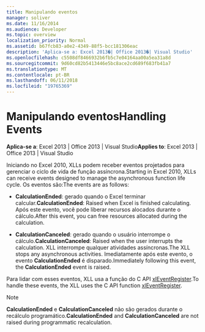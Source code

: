 ```yaml
---
title: Manipulando eventos
manager: soliver
ms.date: 11/16/2014
ms.audience: Developer
ms.topic: overview
localization_priority: Normal
ms.assetid: b67fcb83-a0e2-4349-88f5-bcc181306eac
description: 'Aplica-se a: Excel 2013�| Office 2013�| Visual Studio'
ms.openlocfilehash: c5508df8466932b6fb5c7e04164aa00a5ea31a8d
ms.sourcegitcommit: 9d60cd82b5413446e5bc8ace2cd689f683fb41a7
ms.translationtype: MT
ms.contentlocale: pt-BR
ms.lasthandoff: 06/11/2018
ms.locfileid: "19765369"
---
```

# <a name="handling-events"></a><span data-ttu-id="8fa29-103">Manipulando eventos</span><span class="sxs-lookup"><span data-stu-id="8fa29-103">Handling Events</span></span>

 <span data-ttu-id="8fa29-104">**Aplica-se a**: Excel 2013 | Office 2013 | Visual Studio</span><span class="sxs-lookup"><span data-stu-id="8fa29-104">**Applies to**: Excel 2013 | Office 2013 | Visual Studio</span></span> 
  
<span data-ttu-id="8fa29-105">Iniciando no Excel 2010, XLLs podem receber eventos projetados para gerenciar o ciclo de vida de função assíncrona.</span><span class="sxs-lookup"><span data-stu-id="8fa29-105">Starting in Excel 2010, XLLs can receive events designed to manage the asynchronous function life cycle.</span></span> <span data-ttu-id="8fa29-106">Os eventos são:</span><span class="sxs-lookup"><span data-stu-id="8fa29-106">The events are as follows:</span></span>
  
- <span data-ttu-id="8fa29-107">**CalculationEnded**: gerado quando o Excel terminar calcular.</span><span class="sxs-lookup"><span data-stu-id="8fa29-107">**CalculationEnded**: Raised when Excel is finished calculating.</span></span> <span data-ttu-id="8fa29-108">Após este evento, você pode liberar recursos alocados durante o cálculo.</span><span class="sxs-lookup"><span data-stu-id="8fa29-108">After this event, you can free resources allocated during the calculation.</span></span>
    
- <span data-ttu-id="8fa29-109">**CalculationCanceled**: gerado quando o usuário interrompe o cálculo.</span><span class="sxs-lookup"><span data-stu-id="8fa29-109">**CalculationCanceled**: Raised when the user interrupts the calculation.</span></span> <span data-ttu-id="8fa29-110">XLL interrompe qualquer atividades assíncronas.</span><span class="sxs-lookup"><span data-stu-id="8fa29-110">The XLL stops any asynchronous activities.</span></span> <span data-ttu-id="8fa29-111">Imediatamente após este evento, o evento **CalculationEnded** é disparado.</span><span class="sxs-lookup"><span data-stu-id="8fa29-111">Immediately following this event, the **CalculationEnded** event is raised.</span></span> 
    
<span data-ttu-id="8fa29-112">Para lidar com esses eventos, XLL usa a função do C API [xlEventRegister](xleventregister.md).</span><span class="sxs-lookup"><span data-stu-id="8fa29-112">To handle these events, the XLL uses the C API function [xlEventRegister](xleventregister.md).</span></span> 
  
> [!NOTE]
> <span data-ttu-id="8fa29-113">**CalculationEnded** e **CalculationCanceled** não são gerados durante o recálculo programático.</span><span class="sxs-lookup"><span data-stu-id="8fa29-113">**CalculationEnded** and **CalculationCanceled** are not raised during programmatic recalculation.</span></span> 
  


